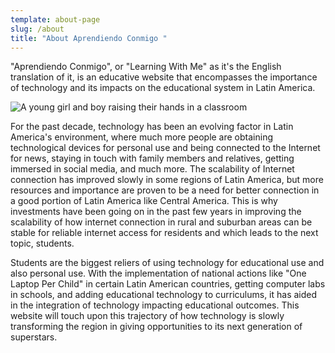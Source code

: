 ```yaml
---
template: about-page
slug: /about
title: "About Aprendiendo Conmigo "
---
```

"Aprendiendo Conmigo", or "Learning With Me" as it's the English translation of it, is an educative website that encompasses the importance of technology and its impacts on the educational system in Latin America.

![A young girl and boy raising their hands in a classroom](/assets/9602545478_9fb38daf2e_o.jpg "Young Girl and Boy Raising their Hands for a Question in their Classroom")

For the past decade, technology has been an evolving factor in Latin America's environment, where much more people are obtaining technological devices for personal use and being connected to the Internet for news, staying in touch with family members and relatives, getting immersed in social media, and much more. The scalability of Internet connection has improved slowly in some regions of Latin America, but more resources and importance are proven to be a need for better connection in a good portion of Latin America like Central America. This is why investments have been going on in the past few years in improving the scalability of how internet connection in rural and suburban areas can be stable for reliable internet access for residents and which leads to the next topic, students.

Students are the biggest reliers of using technology for educational use and also personal use. With the implementation of national actions like "One Laptop Per Child" in certain Latin American countries, getting computer labs in schools, and adding educational technology to curriculums, it has aided in the integration of technology impacting educational outcomes. This website will touch upon this trajectory of how technology is slowly transforming the region in giving opportunities to its next generation of superstars.